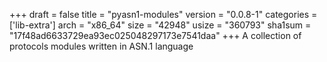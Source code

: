 +++
draft = false
title = "pyasn1-modules"
version = "0.0.8-1"
categories = ['lib-extra']
arch = "x86_64"
size = "42948"
usize = "360793"
sha1sum = "17f48ad6633729ea93ec025048297173e7541daa"
+++
A collection of protocols modules written in ASN.1 language